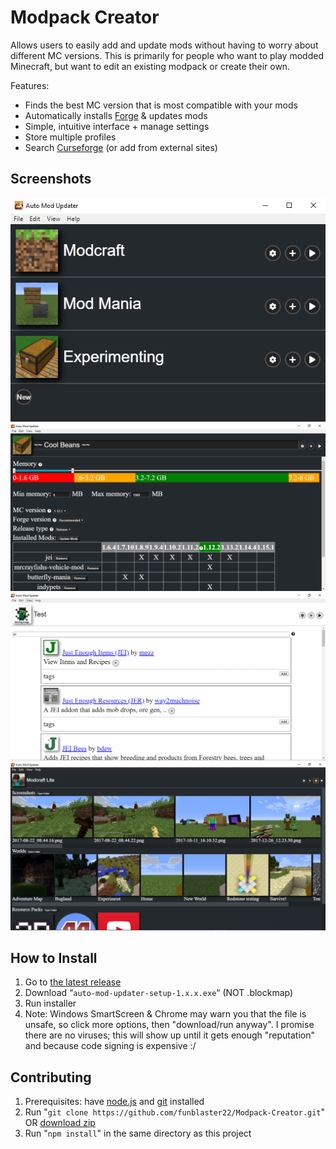 # Modpack Creator
Allows users to easily add and update mods without having to worry about different MC versions.
This is primarily for people who want to play modded Minecraft, but want to edit an existing modpack or create their own.

Features:
 - Finds the best MC version that is most compatible with your mods
 - Automatically installs [Forge](https://files.minecraftforge.net/) & updates mods
 - Simple, intuitive interface + manage settings
 - Store multiple profiles
 - Search [Curseforge](https://www.curseforge.com/minecraft/mc-mods) (or add from external sites)

## Screenshots
![main screen](.github/home.png)
![settings](.github/settings.png)
![add mods](.github/add-mods.png)
![screenshot viewer](.github/screnshot-viewer.png)

## How to Install
1. Go to [the latest release](https://github.com/funblaster22/Modpack-Creator/releases/latest)
2. Download “`auto-mod-updater-setup-1.x.x.exe`“ (NOT .blockmap)
3. Run installer
4. Note: Windows SmartScreen & Chrome may warn you that the file is unsafe, so
   click more options, then "download/run anyway". I promise there are no
   viruses; this will show up until it gets enough "reputation" and because
   code signing is expensive :/

## Contributing
1. Prerequisites: have [node.js](https://nodejs.org/en/) and [git](https://git-scm.com/downloads) installed
2. Run "`git clone https://github.com/funblaster22/Modpack-Creator.git`" OR [download zip](https://github.com/funblaster22/Modpack-Creator/archive/Main.zip)
3. Run "`npm install`" in the same directory as this project